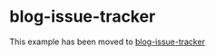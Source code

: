 # blog-issue-tracker

This example has been moved to [blog-issue-tracker](../.././blog-issue-tracker)
